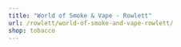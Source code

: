 ```yaml
---
title: "World of Smoke & Vape - Rowlett"
url: /rowlett/world-of-smoke-and-vape-rowlett/
shop: tobacco
---
```

